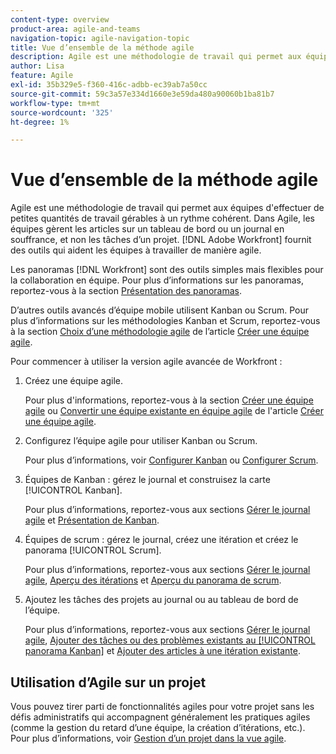 ```yaml
---
content-type: overview
product-area: agile-and-teams
navigation-topic: agile-navigation-topic
title: Vue d’ensemble de la méthode agile
description: Agile est une méthodologie de travail qui permet aux équipes d'effectuer de petites quantités de travail gérables à un rythme cohérent. Dans Agile, les équipes gèrent les articles sur un tableau de bord ou un journal en souffrance, et non les tâches d’un projet. [!DNL Adobe Workfront]  fournit des outils qui aident les équipes à travailler de manière agile.
author: Lisa
feature: Agile
exl-id: 35b329e5-f360-416c-adbb-ec39ab7a50cc
source-git-commit: 59c3a57e334d1660e3e59da480a90060b1ba81b7
workflow-type: tm+mt
source-wordcount: '325'
ht-degree: 1%

---
```


# Vue d’ensemble de la méthode agile

Agile est une méthodologie de travail qui permet aux équipes d&#39;effectuer de petites quantités de travail gérables à un rythme cohérent. Dans Agile, les équipes gèrent les articles sur un tableau de bord ou un journal en souffrance, et non les tâches d’un projet. [!DNL Adobe Workfront] fournit des outils qui aident les équipes à travailler de manière agile.

Les panoramas [!DNL Workfront] sont des outils simples mais flexibles pour la collaboration en équipe. Pour plus d’informations sur les panoramas, reportez-vous à la section [Présentation des panoramas](../agile/boards-overview.md).

D’autres outils avancés d’équipe mobile utilisent Kanban ou Scrum. Pour plus d’informations sur les méthodologies Kanban et Scrum, reportez-vous à la section [Choix d’une méthodologie agile](../agile/get-started-with-agile-in-workfront/create-an-agile-team.md#deciding) de l’article [Créer une équipe agile](../agile/get-started-with-agile-in-workfront/create-an-agile-team.md).

Pour commencer à utiliser la version agile avancée de Workfront :

1. Créez une équipe agile.

   Pour plus d&#39;informations, reportez-vous à la section [Créer une équipe agile](../agile/get-started-with-agile-in-workfront/create-an-agile-team.md/#create-an-agile-team-1) ou [Convertir une équipe existante en équipe agile](../agile/get-started-with-agile-in-workfront/create-an-agile-team.md#converting-an-existing-team-into-an-agaile-team) de l&#39;article [Créer une équipe agile](../agile/get-started-with-agile-in-workfront/create-an-agile-team.md).

1. Configurez l’équipe agile pour utiliser Kanban ou Scrum.

   Pour plus d’informations, voir [Configurer Kanban](../agile/get-started-with-agile-in-workfront/configure-kanban.md) ou [Configurer Scrum](../agile/get-started-with-agile-in-workfront/configure-scrum.md).

1. Équipes de Kanban : gérez le journal et construisez la carte [!UICONTROL Kanban].

   Pour plus d’informations, reportez-vous aux sections [Gérer le journal agile](../agile/work-in-an-agile-environment/manage-the-agile-backlog.md) et [Présentation de Kanban](../agile/use-kanban-in-an-agile-team/kanban-overview.md).

1. Équipes de scrum : gérez le journal, créez une itération et créez le panorama [!UICONTROL Scrum].

   Pour plus d’informations, reportez-vous aux sections [Gérer le journal agile](../agile/work-in-an-agile-environment/manage-the-agile-backlog.md), [Aperçu des itérations](../agile/use-scrum-in-an-agile-team/iterations/iterations-overview.md) et [Aperçu du panorama de scrum](../agile/use-scrum-in-an-agile-team/scrum-board/scrum-board-overview.md).

1. Ajoutez les tâches des projets au journal ou au tableau de bord de l’équipe.

   Pour plus d’informations, reportez-vous aux sections [Gérer le journal agile](../agile/work-in-an-agile-environment/manage-the-agile-backlog.md), [ Ajouter des tâches ou des problèmes existants au [!UICONTROL panorama Kanban]](../agile/use-kanban-in-an-agile-team/add-existing-tasks-or-issues-to-the-kanban-board.md) et [Ajouter des articles à une itération existante](../agile/use-scrum-in-an-agile-team/iterations/add-stories-to-existing-iteration.md).

## Utilisation d’Agile sur un projet

Vous pouvez tirer parti de fonctionnalités agiles pour votre projet sans les défis administratifs qui accompagnent généralement les pratiques agiles (comme la gestion du retard d’une équipe, la création d’itérations, etc.). Pour plus d’informations, voir [Gestion d’un projet dans la vue agile](/help/quicksilver/manage-work/projects/manage-projects/manage-projects-in-agile-view.md).

